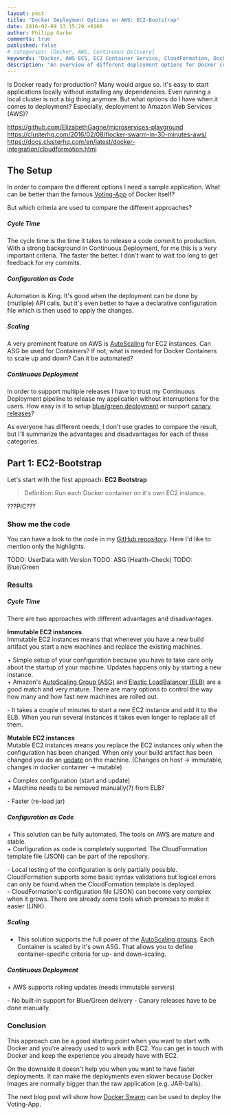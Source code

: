 ```yaml
---
layout: post
title: "Docker Deployment Options on AWS: EC2-Bootstrap"
date: 2016-02-09 13:15:29 +0100
author: Philipp Garbe
comments: true
published: false
# categories: [Docker, AWS, Continuous Delivery]
keywords: "Docker, AWS ECS, EC2 Container Service, CloudFormation, Docker Compose"
description: "An overview of different deployment options for Docker containers on AWS"
---
```


Is Docker ready for production? Many would argue so. It's easy to start applications locally without installing any dependencies. Even running a local cluster is not a big thing anymore. But what options do I have when it comes to deployment? Especially, deployment to Amazon Web Services (AWS)?


https://github.com/ElizabethGagne/microservices-playground
https://clusterhq.com/2016/02/08/flocker-swarm-in-30-minutes-aws/
https://docs.clusterhq.com/en/latest/docker-integration/cloudformation.html

## The Setup
In order to compare the different options I need a sample application. What can be better than the famous [Voting-App](https://github.com/docker/example-voting-app) of Docker itself?

But which criteria are used to compare the different approaches?

##### Cycle Time
The cycle time is the time it takes to release a code commit to production. With a strong background in Continuous Deployment, for me this is a very important criteria. The faster the better. I don't want to wait too long to get feedback for my commits.

##### Configuration as Code
Automation is King. It's good when the deployment can be done by (mutliple) API calls, but it's even better to have a declarative configuration file which is then used to apply the changes.

##### Scaling
A very prominent feature on AWS is [AutoScaling](LINK) for EC2 instances. Can ASG be used for Containers? If not, what is needed for Docker Containers to scale up and down? Can it be automated?

##### Continuous Deployment
In order to support multiple releases I have to trust my Continuous Deployment pipeline to release my application without interruptions for the users. How easy is it to setup [blue/green deployment](LINK) or support [canary releases](LINK)?

As everyone has different needs, I don't use grades to compare the result, but I'll summarize the advantages and disadvantages for each of these categories.

## Part 1: EC2-Bootstrap

Let's start with the first approach: __EC2 Bootstrap__

> Definition: Run each Docker container on it's own EC2 instance.

???PIC???

### Show me the code
You can have a look to the code in my [GitHub repository](https://github.com/pgarbe/docker-cloud-deployment/blob/master/ec2-bootstrap). Here I'd like to mention only the highlights.

TODO: UserData with Version
TODO: ASG (Health-Check)
TODO: Blue/Green


### Results

##### Cycle Time
There are two approaches with different advantages and disadvantages.

__Immutable EC2 instances__   
Immutable EC2 instances means that whenever you have a new build artifact you start a new machines and replace the existing machines.

\+ Simple setup of your configuration because you have to take care only about the startup of your machine. Updates happens only by starting a new instance.  
\+ Amazon's [AutoScaling Group (ASG)](LINK) and [Elastic LoadBalancer (ELB)](LINK) are a good match and very mature. There are many options to control the way how many and how fast new machines are rolled out.

\- It takes a couple of minutes to start a new EC2 instance and add it to the ELB. When you run several instances it takes even longer to replace all of them.


__Mutable EC2 instances__   
Mutable EC2 instances means you replace the EC2 instances only when the configuration has been changed. When only your build artifact has been changed you do an [update](LINK) on the machine.
(Changes on host -> immutable, changes in docker container -> mutable)

\+ Complex configuration (start and update)  
\+ Machine needs to be removed manually(?) from ELB?

\- Faster (re-load jar)


##### Configuration as Code
\+ This solution can be fully automated. The tools on AWS are mature and stable.  
\+ Configuration as code is completely supported. The CloudFormation template file (JSON) can be part of the repository.  

\- Local testing of the configuration is only partially possible. CloudFormation supports some basic syntax validations but logical errors can only be found when the CloudFormation template is deployed.  
\- CloudFormation's configuration file (JSON) can become very complex when it grows. There are already some tools which promises to make it easier (LINK).

##### Scaling
+ This solution supports the full power of the [AutoScaling groups](LINK). Each Container is scaled by it's own ASG. That allows you to define container-specific criteria for up- and down-scaling.

##### Continuous Deployment
\+ AWS supports rolling updates (needs immutable servers)

\- No built-in support for Blue/Green delivery
\- Canary releases have to be done manually.


### Conclusion
This approach can be a good starting point when you want to start with Docker and you're already used to work with EC2. You can get in touch with Docker and keep the experience you already have with EC2.

On the downside it doesn't help you when you want to have faster deployments. It can make the deployments even slower because Docker Images are normally bigger than the raw application (e.g. JAR-balls).

The next blog post will show how [Docker Swarm]() can be used to deploy the Voting-App.

